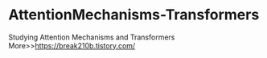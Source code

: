 # AttentionMechanisms-Transformers
Studying Attention Mechanisms and Transformers
More>>https://break210b.tistory.com/

